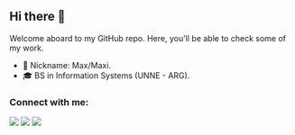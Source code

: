 ## Hi there 👋

Welcome aboard to my GitHub repo. Here, you'll be able to check some of my work.

- 💬 Nickname: Max/Maxi.
- 🎓 BS in Information Systems (UNNE - ARG).

### Connect with me:
<p align="left">  
<a href="https://www.linkedin.com/in/maximilianochalub" target="blank"><img src="https://img.icons8.com/color/35/000000/linkedin.png"/></a>
<a href="https://www.behance.net/maximilianochalub" target="blank"><img src="https://img.icons8.com/color/35/000000/behance.png"/></a>
<a href="mailto:maximilianochalub@gmail.com" target="blank"><img src="https://img.icons8.com/color/35/000000/gmail.png"/></a>
</p>


<!--
**maximilianochalub/maximilianochalub** is a ✨ _special_ ✨ repository because its `README.md` (this file) appears on your GitHub profile.

Here are some ideas to get you started:

- 🔭 I’m currently working on ...
- 🌱 I’m currently learning ...
- 👯 I’m looking to collaborate on ...
- 🤔 I’m looking for help with ...
- 💬 Ask me about ...
- 📫 How to reach me: ...
- 😄 Pronouns: ...
- ⚡ Fun fact: 
-->
